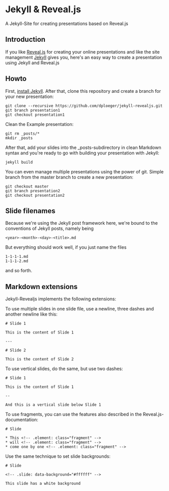 # Jekyll & Reveal.js

A Jekyll-Site for creating presentations based on Reveal.js

## Introduction

If you like [Reveal.js][] for creating your online presentations and like the site
management [Jekyll][] gives you, here's an easy way to create a presentation using
Jekyll and Reveal.js

## Howto

First, [install Jekyll][]. After that, clone this repository and create a branch
for your new presentation:

    git clone --recursive https://github.com/dploeger/jekyll-revealjs.git
    git branch presentation1
    git checkout presentation1

Clean the Example presentation:

    git rm _posts/*
    mkdir _posts

After that, add your slides into the _posts-subdirectory in clean Markdown syntax
and you're ready to go with building your presentation with Jekyll:

    jekyll build

You can even manage multiple presentations using the power of git. Simple branch from the
master branch to create a new presentation:

    git checkout master
    git branch presentation2
    git checkout presentation2

## Slide filenames

Because we're using the Jekyll post framework here, we're bound to the conventions
of Jekyll posts, namely being

    <year>-<month>-<day>-<title>.md

But everything should work well, if you just name the files

    1-1-1-1.md
    1-1-1-2.md

and so forth.

[Reveal.js]:      http://lab.hakim.se/reveal-js/#/
[Jekyll]:         http://jekyllrb.com/
[install Jekyll]: http://jekyllrb.com/docs/installation/  

## Markdown extensions

Jekyll-Revealjs implements the following extensions:

To use multiple slides in one slide file, use a newline, three dashes and another newline like this:

    # Slide 1
    
    This is the content of Slide 1
    
    ---
    
    # Slide 2
    
    This is the content of Slide 2

To use vertical slides, do the same, but use two dashes:

    # Slide 1
    
    This is the content of Slide 1
    
    --
    
    And this is a vertical slide below Slide 1

To use fragments, you can use the features also described in the Reveal.js-documentation:

    # Slide
    
    * This <!-- .element: class="fragment" -->
    * will <!-- .element: class="fragment" -->
    * come one by one <!-- .element: class="fragment" -->

Use the same technique to set slide backgrounds:

    # Slide
    
    <!-- .slide: data-background="#ffffff" -->
    
    This slide has a white background
